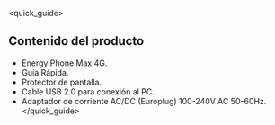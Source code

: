 <quick_guide>
## Contenido del producto

* Energy Phone Max 4G.
* Guía Rápida.
* Protector de pantalla.
* Cable USB 2.0 para conexión al PC.
* Adaptador de corriente AC/DC (Europlug) 100-240V AC 50-60Hz.
</quick_guide>
